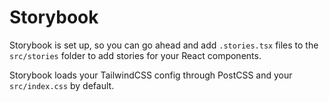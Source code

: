 # Storybook

Storybook is set up, so you can go ahead and add `.stories.tsx` files to the `src/stories` folder to add stories for your React components.

Storybook loads your TailwindCSS config through PostCSS and your `src/index.css` by default.
